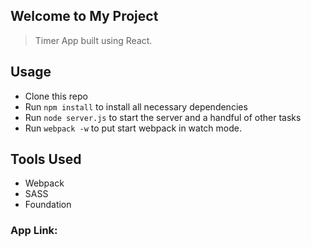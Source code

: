## Welcome to My Project

> Timer App built using React.


## Usage

- Clone this repo
- Run `npm install` to install all necessary dependencies
- Run `node server.js` to start the server and a handful of other tasks
- Run `webpack -w` to put start webpack in watch mode.

## Tools Used

- Webpack
- SASS
- Foundation



### App Link:  